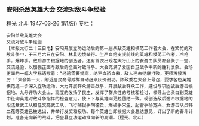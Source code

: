 ### 安阳杀敌英雄大会  交流对敌斗争经验
程光  北斗
1947-03-26
第1版()
专栏：

    安阳杀敌英雄大会
    交流对敌斗争经验
    【本报太行二十三日电】安阳开展立功运动后的第一届杀敌英雄和模范工作者大会，在繁忙的对敌斗争中，于三月六日在安阳、林县边境举行。生产自给支援前线的英雄和模范工作者，冷枪手，爆炸手，敌后游击根据地的创造者，还有首次出现在太行山上的女游击队员都会聚于一堂，交流经验，以加强正面与敌后的全面对敌斗争。大会充满了爱国自卫战争中新的胜利景象。会场正面的一幅大字标语写着：“经验需要提高，绝不自骄自傲，敌人还未彻底打败，更须再接再厉！”大会第一天，附近居民商号成群自动赶来庆贺谢功。陈政委在大会上号召，要求各色英雄模范进一步深入立功运动，大力开展群众游击战争，开展敌后群众工作，建设与巩固敌后游击根据地。九号评功大会上，高度的发扬了民主，发挥了群众性的考核和检讨，领导上也亲自到英雄中征询英雄对敌斗争指挥的检查意见，使上下与英雄间更趋团结一致。现创造敌后游击根据地的段法章武工队和任文亮武工队、飞行捕捉手胡德贵、爆破手宋生、起雷手杨宽兴、女游击队员韩二花等英雄已被选出，并举行发奖和报功。每个英雄当即根据大会总结意见，订出了新的奋斗计划，准备走向新的战斗，把全县立功运动推向新的高潮。（程光、北斗）
